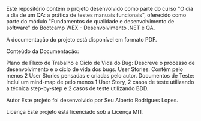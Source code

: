 Este repositório contém o projeto desenvolvido como parte do curso "O dia a dia de um QA: a prática de testes manuais funcionais", oferecido como parte do módulo "Fundamentos de qualidade e desenvolvimento de software" do Bootcamp WEX - Desenvolvimento .NET e QA.

A documentação do projeto está disponível em formato PDF.

Conteúdo da Documentação:

Plano de Fluxo de Trabalho e Ciclo de Vida do Bug: Descreve o processo de desenvolvimento e o ciclo de vida dos bugs.
User Stories: Contém pelo menos 2 User Stories pensadas e criadas pelo autor.
Documentos de Teste: Inclui um mind-map de pelo menos 1 User Story, 2 casos de teste utilizando a técnica step-by-step e 2 casos de teste utilizando BDD.

Autor
Este projeto foi desenvolvido por Seu Alberto Rodrigues Lopes.

Licença
Este projeto está licenciado sob a Licença MIT.

